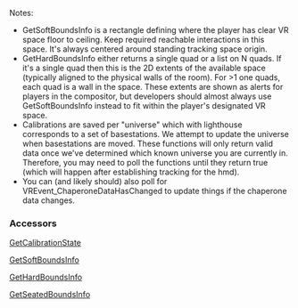 Notes:
* GetSoftBoundsInfo is a rectangle defining where the player has clear VR space floor to ceiling. Keep required reachable interactions in this space. It's always centered around standing tracking space origin.
* GetHardBoundsInfo either returns a single quad or a list on N quads. If it's a single quad then this is the 2D extents of the available space (typically aligned to the physical walls of the room). For >1 one quads, each quad is a wall in the space. These extents are shown as alerts for players in the compositor, but developers should almost always use GetSoftBoundsInfo instead to fit within the player's designated VR space.
* Calibrations are saved per "universe" which with lighthouse corresponds to a set of basestations.  We attempt to update the universe when basestations are moved.  These functions will only return valid data once we've determined which known universe you are currently in.  Therefore, you may need to poll the functions until they return true (which will happen after establishing tracking for the hmd).
* You can (and likely should) also poll for VREvent_ChaperoneDataHasChanged to update things if the chaperone data changes.

### Accessors ###

[GetCalibrationState](https://github.com/ValveSoftware/openvr/wiki/IVRChaperone::GetCalibrationState)

[GetSoftBoundsInfo](https://github.com/ValveSoftware/openvr/wiki/IVRChaperone::GetSoftBoundsInfo)

[GetHardBoundsInfo](https://github.com/ValveSoftware/openvr/wiki/IVRChaperone::GetHardBoundsInfo)

[GetSeatedBoundsInfo](https://github.com/ValveSoftware/openvr/wiki/IVRChaperone::GetSeatedBoundsInfo)







